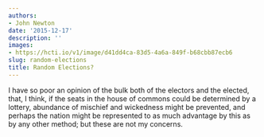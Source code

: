 ```yaml
---
authors:
- John Newton
date: '2015-12-17'
description: ''
images:
- https://hcti.io/v1/image/d41dd4ca-83d5-4a6a-849f-b68cbb87ecb6
slug: random-elections
title: Random Elections?
---
```


I have so poor an opinion of the bulk both of the electors and the elected, that, I think, if the seats in the house of commons could be determined by a lottery, abundance of mischief and wickedness might be prevented, and perhaps the nation might be represented to as much advantage by this as by any other method; but these are not my concerns.